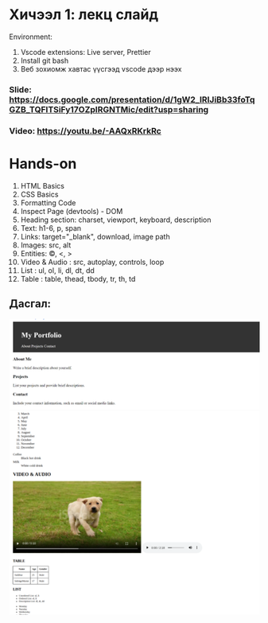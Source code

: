 # Хичээл 1: лекц слайд

Environment:

1. Vscode extensions: Live server, Prettier
2. Install git bash
3. Веб зохиомж хавтас үүсгээд vscode дээр нээх

### Slide: https://docs.google.com/presentation/d/1gW2_IRIJiBb33foTqGZB_TQFITSiFy17OZpIRGNTMic/edit?usp=sharing

### Video: https://youtu.be/-AAQxRKrkRc

# Hands-on

1. HTML Basics
2. CSS Basics
3. Formatting Code
4. Inspect Page (devtools) - DOM
5. Heading section: charset, viewport, keyboard, description
6. Text: h1-6, p, span
7. Links: target="_blank", download, image path
8. Images: src, alt
9. Entities: ©, <, >
10. Video & Audio : src, autoplay, controls, loop
12. List : ul, ol, li, dl, dt, dd
13. Table : table, thead, tbody, tr, th, td
## Дасгал:
 ![Alt text](image-1.png)
 ![Alt text](image-2.png)